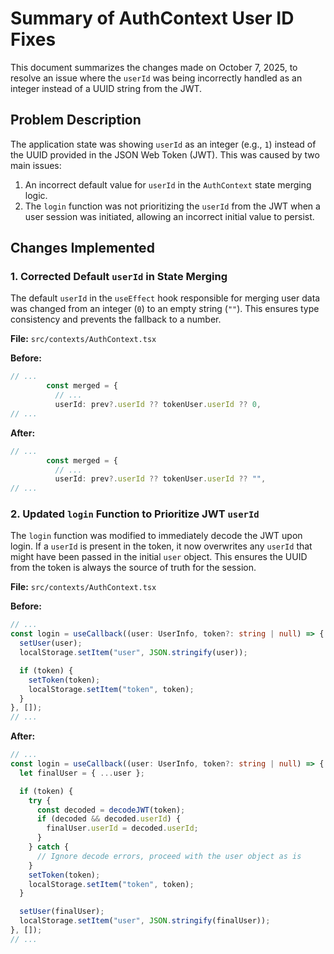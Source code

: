 # Summary of AuthContext User ID Fixes

This document summarizes the changes made on October 7, 2025, to resolve an issue where the `userId` was being incorrectly handled as an integer instead of a UUID string from the JWT.

## Problem Description

The application state was showing `userId` as an integer (e.g., `1`) instead of the UUID provided in the JSON Web Token (JWT). This was caused by two main issues:

1.  An incorrect default value for `userId` in the `AuthContext` state merging logic.
2.  The `login` function was not prioritizing the `userId` from the JWT when a user session was initiated, allowing an incorrect initial value to persist.

## Changes Implemented

### 1. Corrected Default `userId` in State Merging

The default `userId` in the `useEffect` hook responsible for merging user data was changed from an integer (`0`) to an empty string (`""`). This ensures type consistency and prevents the fallback to a number.

**File:** `src/contexts/AuthContext.tsx`

**Before:**

```typescript
// ...
        const merged = {
          // ...
          userId: prev?.userId ?? tokenUser.userId ?? 0,
// ...
```

**After:**

```typescript
// ...
        const merged = {
          // ...
          userId: prev?.userId ?? tokenUser.userId ?? "",
// ...
```

### 2. Updated `login` Function to Prioritize JWT `userId`

The `login` function was modified to immediately decode the JWT upon login. If a `userId` is present in the token, it now overwrites any `userId` that might have been passed in the initial `user` object. This ensures the UUID from the token is always the source of truth for the session.

**File:** `src/contexts/AuthContext.tsx`

**Before:**

```typescript
// ...
const login = useCallback((user: UserInfo, token?: string | null) => {
  setUser(user);
  localStorage.setItem("user", JSON.stringify(user));

  if (token) {
    setToken(token);
    localStorage.setItem("token", token);
  }
}, []);
// ...
```

**After:**

```typescript
// ...
const login = useCallback((user: UserInfo, token?: string | null) => {
  let finalUser = { ...user };

  if (token) {
    try {
      const decoded = decodeJWT(token);
      if (decoded && decoded.userId) {
        finalUser.userId = decoded.userId;
      }
    } catch {
      // Ignore decode errors, proceed with the user object as is
    }
    setToken(token);
    localStorage.setItem("token", token);
  }

  setUser(finalUser);
  localStorage.setItem("user", JSON.stringify(finalUser));
}, []);
// ...
```
